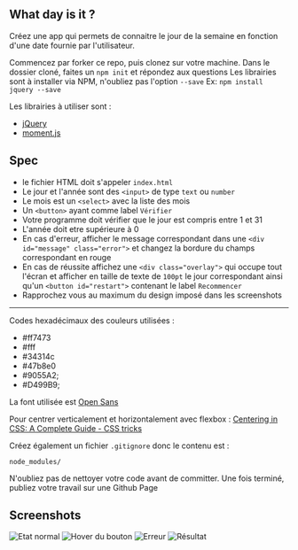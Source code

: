 What day is it ?
---

Créez une app qui permets de connaitre le jour de la semaine en fonction d'une date fournie par l'utilisateur.

Commencez par forker ce repo, puis clonez sur votre machine.
Dans le dossier cloné, faites un `npm init` et répondez aux questions
Les librairies sont  à installer via NPM, n'oubliez pas l'option `--save`
Ex: `npm install jquery --save` 

Les librairies à utiliser sont : 
- [jQuery](http://jquery.com/download/)
- [moment.js](http://momentjs.com/)

## Spec
- le fichier HTML doit s'appeler `index.html`
- Le jour et l'année sont des `<input>` de type `text` ou `number`
- Le mois est un `<select>` avec la liste des mois
- Un `<button>` ayant comme label `Vérifier`
- Votre programme doit vérifier que le jour est compris entre 1 et 31
- L'année doit etre supérieure à 0
- En cas d'erreur, afficher le message correspondant dans une `<div id="message" class="error">`  et changez la bordure du champs correspondant en rouge
- En cas de réussite affichez une `<div class="overlay">` qui occupe tout l'écran et afficher en taille de texte de `100pt` le jour correspondant ainsi qu'un `<button id="restart">` contenant le label `Recommencer`
- Rapprochez vous au maximum du design imposé dans les screenshots

---

Codes hexadécimaux des couleurs utilisées :
- #ff7473
- #fff
- #34314c
- #47b8e0
- #9055A2;
- #D499B9;

La font utilisée est [Open Sans](https://fonts.google.com/specimen/Open+Sans)

Pour centrer verticalement et horizontalement avec flexbox :
[Centering in CSS: A Complete Guide - CSS tricks](https://css-tricks.com/centering-css-complete-guide/)

Créez également un fichier `.gitignore` donc le contenu est :
```
node_modules/
```

N'oubliez pas de nettoyer votre code avant de committer.
Une fois terminé, publiez votre travail sur une Github Page

## Screenshots

![Etat normal](https://raw.githubusercontent.com/SimplonTlse02/what-a-day/master/img/normal.jpeg)
![Hover du bouton](https://raw.githubusercontent.com/SimplonTlse02/what-a-day/master/img/img/hover.jpeg)
![Erreur](https://raw.githubusercontent.com/SimplonTlse02/what-a-day/master/img/img/error.jpeg)
![Résultat](https://raw.githubusercontent.com/SimplonTlse02/what-a-day/master/img/img/result.jpeg)

